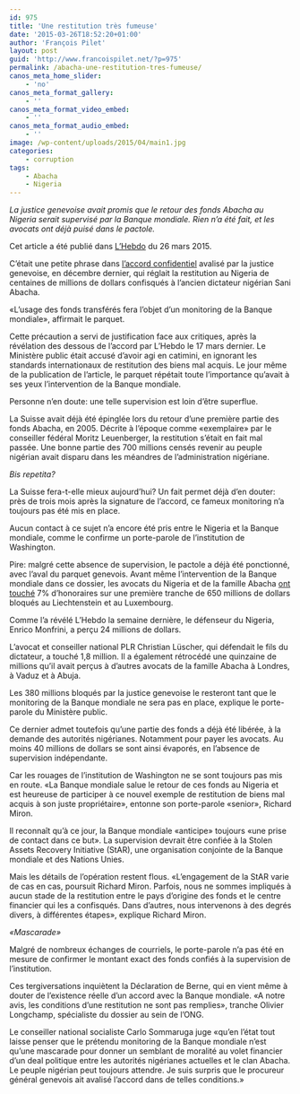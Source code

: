 ```yaml
---
id: 975
title: 'Une restitution très fumeuse'
date: '2015-03-26T18:52:20+01:00'
author: 'François Pilet'
layout: post
guid: 'http://www.francoispilet.net/?p=975'
permalink: /abacha-une-restitution-tres-fumeuse/
canos_meta_home_slider:
    - 'no'
canos_meta_format_gallery:
    - ''
canos_meta_format_video_embed:
    - ''
canos_meta_format_audio_embed:
    - ''
image: /wp-content/uploads/2015/04/main1.jpg
categories:
    - corruption
tags:
    - Abacha
    - Nigeria
---
```


*La justice genevoise avait promis que le retour des fonds Abacha au Nigeria serait supervisé par la Banque mondiale. Rien n’a été fait, et les avocats ont déjà puisé dans le pactole.*

Cet article a été publié dans [L’Hebdo](http://www.hebdo.ch/hebdo/cadrages/detail/gen%C3%A8ve-fonds-abacha-une-restitution-tr%C3%A8s-fumeuse) du 26 mars 2015.

C’était une petite phrase dans [l’accord confidentiel](http://www.francoispilet.net/la-justice-genevois-clot-le-dossier-abacha-en-catimini/) avalisé par la justice genevoise, en décembre dernier, qui réglait la restitution au Nigeria de centaines de millions de dollars confisqués à l’ancien dictateur nigérian Sani Abacha.

«L’usage des fonds transférés fera l’objet d’un monitoring de la Banque mondiale», affirmait le parquet.

Cette précaution a servi de justification face aux critiques, après la révélation des dessous de l’accord par L’Hebdo le 17 mars dernier. Le Ministère public était accusé d’avoir agi en catimini, en ignorant les standards internationaux de restitution des biens mal acquis. Le jour même de la publication de l’article, le parquet répétait toute l’importance qu’avait à ses yeux l’intervention de la Banque mondiale.

Personne n’en doute: une telle supervision est loin d’être superflue.

La Suisse avait déjà été épinglée lors du retour d’une première partie des fonds Abacha, en 2005. Décrite à l’époque comme «exemplaire» par le conseiller fédéral Moritz Leuenberger, la restitution s’était en fait mal passée. Une bonne partie des 700 millions censés revenir au peuple nigérian avait disparu dans les méandres de l’administration nigériane.

*Bis repetita?*

La Suisse fera-t-elle mieux aujourd’hui? Un fait permet déjà d’en douter: près de trois mois après la signature de l’accord, ce fameux monitoring n’a toujours pas été mis en place.

Aucun contact à ce sujet n’a encore été pris entre le Nigeria et la Banque mondiale, comme le confirme un porte-parole de l’institution de Washington.

Pire: malgré cette absence de supervision, le pactole a déjà été ponctionné, avec l’aval du parquet genevois. Avant même l’intervention de la Banque mondiale dans ce dossier, les avocats du Nigeria et de la famille Abacha [ont touché](http://www.francoispilet.net/fonds-abacha-le-pactole-des-avocats/) 7% d’honoraires sur une première tranche de 650 millions de dollars bloqués au Liechtenstein et au Luxembourg.

Comme l’a révélé L’Hebdo la semaine dernière, le défenseur du Nigeria, Enrico Monfrini, a perçu 24 millions de dollars.

L’avocat et conseiller national PLR Christian Lüscher, qui défendait le fils du dictateur, a touché 1,8 million. Il a également rétrocédé une quinzaine de millions qu’il avait perçus à d’autres avocats de la famille Abacha à Londres, à Vaduz et à Abuja.

Les 380 millions bloqués par la justice genevoise le resteront tant que le monitoring de la Banque mondiale ne sera pas en place, explique le porte-parole du Ministère public.

Ce dernier admet toutefois qu’une partie des fonds a déjà été libérée, à la demande des autorités nigérianes. Notamment pour payer les avocats. Au moins 40 millions de dollars se sont ainsi évaporés, en l’absence de supervision indépendante.

Car les rouages de l’institution de Washington ne se sont toujours pas mis en route. «La Banque mondiale salue le retour de ces fonds au Nigeria et est heureuse de participer à ce nouvel exemple de restitution de biens mal acquis à son juste propriétaire», entonne son porte-parole «senior», Richard Miron.

Il reconnaît qu’à ce jour, la Banque mondiale «anticipe» toujours «une prise de contact dans ce but». La supervision devrait être confiée à la Stolen Assets Recovery Initiative (StAR), une organisation conjointe de la Banque mondiale et des Nations Unies.

Mais les détails de l’opération restent flous. «L’engagement de la StAR varie de cas en cas, poursuit Richard Miron. Parfois, nous ne sommes impliqués à aucun stade de la restitution entre le pays d’origine des fonds et le centre financier qui les a confisqués. Dans d’autres, nous intervenons à des degrés divers, à différentes étapes», explique Richard Miron.

*«Mascarade»*

Malgré de nombreux échanges de courriels, le porte-parole n’a pas été en mesure de confirmer le montant exact des fonds confiés à la supervision de l’institution.

Ces tergiversations inquiètent la Déclaration de Berne, qui en vient même à douter de l’existence réelle d’un accord avec la Banque mondiale. «A notre avis, les conditions d’une restitution ne sont pas remplies», tranche Olivier Longchamp, spécialiste du dossier au sein de l’ONG.

Le conseiller national socialiste Carlo Sommaruga juge «qu’en l’état tout laisse penser que le prétendu monitoring de la Banque mondiale n’est qu’une mascarade pour donner un semblant de moralité au volet financier d’un deal politique entre les autorités nigérianes actuelles et le clan Abacha. Le peuple nigérian peut toujours attendre. Je suis surpris que le procureur général genevois ait avalisé l’accord dans de telles conditions.»